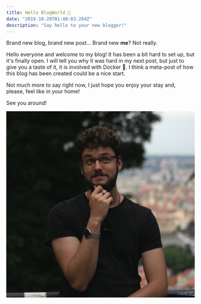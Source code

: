 ```yaml
---
title: Hello BlogWorld 🚀
date: "2019-10-29T01:40:03.284Z"
description: "Say hello to your new blogger!"
---
```


Brand new blog, brand new post... Brand new **me**? Not really. 

Hello everyone and welcome to my blog! It has been a bit hard to set up, 
but it's finally open. I will tell you why it was hard in my next post, 
but just to give you a taste of it, it is involved with Docker 🤠. I think 
a meta-post of how this blog has been created could be a nice start.

Not much more to say right now, I just hope you enjoy your stay and, please,
feel like in your home! 

See you around!

![Mario (author)](../../assets/profile-pic.jpg)
